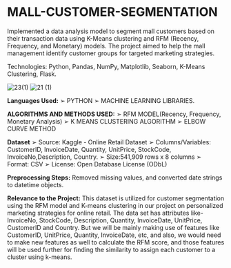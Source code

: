 # MALL-CUSTOMER-SEGMENTATION

Implemented a data analysis model to segment mall customers based on their transaction data using K-Means clustering and RFM (Recency, Frequency, and Monetary) models. The project aimed to help the mall management identify customer groups for targeted marketing strategies.

Technologies: Python, Pandas, NumPy, Matplotlib, Seaborn, K-Means Clustering, Flask.

![23(1)](https://github.com/user-attachments/assets/659ababc-3684-469d-9426-526d60e3c4f0)
![21 (1)](https://github.com/user-attachments/assets/916d3d34-d78c-4f1a-bdab-b5f619d6ec89)

**Languages Used:**
➢ PYTHON
➢ MACHINE LEARNING LIBRARIES.

**ALGORITHMS AND METHODS USED:**
➢ RFM MODEL(Recency, Frequency, Monetary Analysis)
➢ K MEANS CLUSTERING ALGORITHM
➢ ELBOW CURVE METHOD

**Dataset**
➢ Source: Kaggle - Online Retail Dataset
➢ Columns/Variables: CustomerID, InvoiceDate, Quantity, UnitPrice, StockCode, InvoiceNo,Description, Country.
➢ Size:541,909 rows x 8 columns
➢ Format: CSV
➢ License: Open Database License (ODbL)

**Preprocessing Steps:** Removed missing values, and converted date strings to datetime objects.

**Relevance to the Project:**
This dataset is utilized for customer segmentation using the RFM model and K-means clustering in our project on personalized marketing strategies for online retail. The data set has attributes like- InvoiceNo, StockCode, Description, Quantity, InvoiceDate, UnitPrice, CustomerID and Country. But we will be mainly making use of features like CustomerID, UnitPrice, Quantity, InvoiceDate, etc, and also, we would need to make new features as well to calculate the RFM score, and those features will be used further for finding the similarity to assign each customer to a cluster using k-means.
